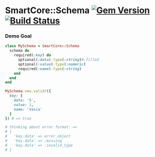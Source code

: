 # SmartCore::Schema [![Gem Version](https://badge.fury.io/rb/smart_schema.svg)](https://badge.fury.io/rb/smart_schema) [![Build Status](https://travis-ci.org/smart-rb/smart_schema.svg?branch=master)](https://travis-ci.org/smart-rb/smart_schema)

### Demo Goal

```ruby
class MySchema < SmartCore::Schema
  schema do
    required(:key) do
      optional(:data).type(:string)#.filled
      optional(:value).type(:numeric)
      required(:name).type(:string)
    end
  end
end

MySchema.new.valid?({
  key: {
    data: '5',
    value: 1,
    name: 'Vasia'
  }
}) # => true

# thinking about error format: =>
# {
#   'key.data' => error_object
#   'key.data' => :missing
#   'key.data' => :invalid_type
# }
```
